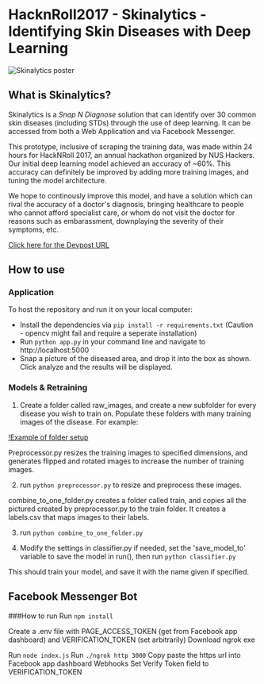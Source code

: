 # HacknRoll2017 - Skinalytics - Identifying Skin Diseases with Deep Learning

![Skinalytics poster](https://challengepost-s3-challengepost.netdna-ssl.com/photos/production/software_photos/000/461/185/datas/gallery.jpg)

## What is Skinalytics?
Skinalytics is a *Snap N Diagnose* solution that can identify over 30 common skin diseases (including STDs) through the use of deep learning. It can be accessed from both a Web Application and via Facebook Messenger.

This prototype, inclusive of scraping the training data, was made within 24 hours for HackNRoll 2017, an annual hackathon organized by NUS Hackers. Our initial deep learning model achieved an accuracy of ~60%. This accuracy can definitely be improved by adding more training images, and tuning the model architecture.

We hope to continously improve this model, and have a solution which can rival the accuracy of a doctor's diagnosis, bringing healthcare to people who cannot afford specialist care, or whom do not visit the doctor for reasons such as embarassment, downplaying the severity of their symptoms, etc.

[Click here for the Devpost URL](https://devpost.com/software/8-skinalytics)
## How to use

### Application
To host the repository and run it on your local computer:
* Install the dependencies via ```pip install -r requirements.txt``` (Caution - opencv might fail and require a seperate installation)
* Run ```python app.py``` in your command line and navigate to http://localhost:5000
* Snap a picture of the diseased area, and drop it into the box as shown. Click analyze and the results will be displayed.

### Models & Retraining
1. Create a folder called raw_images, and create a new subfolder for every disease you wish to train on. Populate these folders with many training images of the disease. For example:

[!Example of folder setup](http://i.imgur.com/F6QYvHv.png)

Preprocessor.py resizes the training images to specified dimensions, and generates flipped and rotated images to increase the number of training images.

2. run ```python preprocessor.py``` to resize and preprocess these images.

combine_to_one_folder.py creates a folder called train, and copies all the pictured created by preprocessor.py to the train folder. It creates a labels.csv that maps images to their labels.

3. run ```python combine_to_one_folder.py``` 

4. Modify the settings in classifier.py if needed, set the 'save_model_to' variable to save the model in run(), then run ```python classifier.py```

This should train your model, and save it with the name given if specified.

## Facebook Messenger Bot
###How to run
Run `npm install`

Create a .env file with PAGE_ACCESS_TOKEN (get from Facebook app dashboard) and VERIFICATION_TOKEN (set arbitrarily)
Download ngrok exe

Run `node index.js`
Run `./ngrok http 3000`
Copy paste the https url into Facebook app dashboard Webhooks
Set Verify Token field to VERIFICATION_TOKEN
